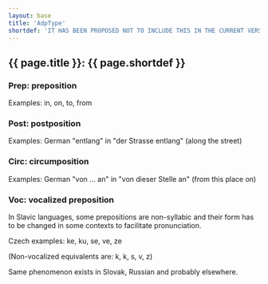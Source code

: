 ```yaml
---
layout: base
title: 'AdpType'
shortdef: 'IT HAS BEEN PROPOSED NOT TO INCLUDE THIS IN THE CURRENT VERSION'
---
```


## {{ page.title }}: {{ page.shortdef }}

### Prep: preposition

Examples: in, on, to, from

### Post: postposition

Examples: German "entlang" in "der Strasse entlang" (along the street)

### Circ: circumposition

Examples: German "von … an" in "von dieser Stelle an" (from this place
on)

### Voc: vocalized preposition

In Slavic languages, some prepositions are non-syllabic and their form
has to be changed in some contexts to facilitate pronunciation.

Czech examples: ke, ku, se, ve, ze

(Non-vocalized equivalents are: k, k, s, v, z)

Same phenomenon exists in Slovak, Russian and probably elsewhere.

